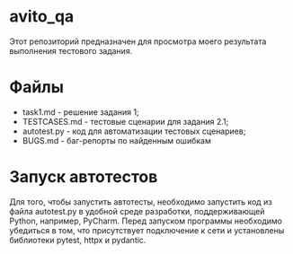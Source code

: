 # avito_qa
Этот репозиторий предназначен для просмотра моего результата выполнения тестового задания.

# Файлы
 - task1.md - решение задания 1;
 - TESTCASES.md - тестовые сценарии для задания 2.1;
 - autotest.py - код для автоматизации тестовых сценариев;
 - BUGS.md - баг-репорты по найденным ошибкам

# Запуск автотестов
Для того, чтобы запустить автотесты, необходимо запустить код из файла autotest.py в удобной среде разработки, поддерживающей Python, например, PyCharm. Перед запуском программы необходимо убедиться в том, что присутствует подключение к сети и установлены библиотеки pytest, httpx и pydantic. 
